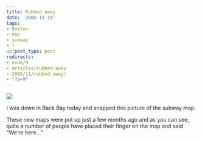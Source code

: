 ```yaml
---
title: Rubbed away
date: '2005-11-19'
tags:
- Boston
- map
- subway
- T
wp:post_type: post
redirects:
- node/9
- articles/rubbed-away
- 2005/11/rubbed-away/
- "?p=9"
---
```


  ![](http://farm1.static.flickr.com/26/64889642_51925902ce.jpg)

I was down in Back Bay today and snapped this picture of the subway map.

These new maps were put up just a few months ago and as you can see, quite a number of people have placed their finger on the map and said "We're here..."

